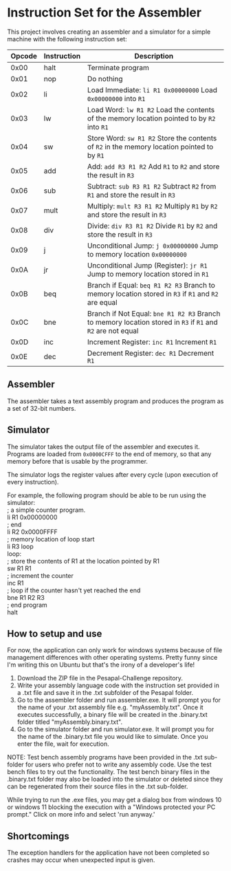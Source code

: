 # Instruction Set for the Assembler

This project involves creating an assembler and a simulator for a simple machine with the following instruction set:

| Opcode | Instruction | Description |
| ------ | ----------- | ----------- |
| 0x00   | halt        | Terminate program |
| 0x01   | nop         | Do nothing |
| 0x02   | li          | Load Immediate: `li R1 0x00000000` Load `0x00000000` into `R1` |
| 0x03   | lw          | Load Word: `lw R1 R2` Load the contents of the memory location pointed to by `R2` into `R1` |
| 0x04   | sw          | Store Word: `sw R1 R2` Store the contents of `R2` in the memory location pointed to by `R1` |
| 0x05   | add         | Add: `add R3 R1 R2` Add `R1` to `R2` and store the result in `R3` |
| 0x06   | sub         | Subtract: `sub R3 R1 R2` Subtract `R2` from `R1` and store the result in `R3` |
| 0x07   | mult        | Multiply: `mult R3 R1 R2` Multiply `R1` by `R2` and store the result in `R3` |
| 0x08   | div         | Divide: `div R3 R1 R2` Divide `R1` by `R2` and store the result in `R3` |
| 0x09   | j           | Unconditional Jump: `j 0x00000000` Jump to memory location `0x00000000` |
| 0x0A   | jr          | Unconditional Jump (Register): `jr R1` Jump to memory location stored in `R1` |
| 0x0B   | beq         | Branch if Equal: `beq R1 R2 R3` Branch to memory location stored in `R3` if `R1` and `R2` are equal |
| 0x0C   | bne         | Branch if Not Equal: `bne R1 R2 R3` Branch to memory location stored in `R3` if `R1` and `R2` are not equal |
| 0x0D   | inc         | Increment Register: `inc R1` Increment `R1` |
| 0x0E   | dec         | Decrement Register: `dec R1` Decrement `R1` |

## Assembler

The assembler takes a text assembly program and produces the program as a set of 32-bit numbers.

## Simulator

The simulator takes the output file of the assembler and executes it. Programs are loaded from `0x0000CFFF` to the end of memory, so that any memory before that is usable by the programmer.

The simulator logs the register values after every cycle (upon execution of every instruction).

For example, the following program should be able to be run using the simulator:  
; a simple counter program.  
li R1 0x00000000  
; end  
li R2 0x0000FFFF  
; memory location of loop start  
li R3 loop  
loop:  
  ; store the contents of R1 at the location pointed by R1   
  sw R1 R1  
  ; increment the counter  
  inc R1  
  ; loop if the counter hasn't yet reached the end  
  bne R1 R2 R3  
  ; end program  
  halt  

## How to setup and use

For now, the application can only work for windows systems because of file management differences with other operating systems. Pretty funny since I'm writing this on Ubuntu but that's the irony of a developer's life!

1. Download the ZIP file in the Pesapal-Challenge repository. 
2. Write your assembly language code with the instruction set provided in a .txt file and save it in the .txt subfolder of the Pesapal folder. 
3. Go to the assembler folder and run assembler.exe. It will prompt you for the name of your .txt assembly file e.g. "myAssembly.txt". Once it executes successfully, a binary file will be created in the .binary.txt folder titled "myAssembly.binary.txt". 
4. Go to the simulator folder and run simulator.exe. It will prompt you for the name of the .binary.txt file you would like to simulate. Once you enter the file, wait for execution.

NOTE: Test bench assembly programs have been provided in the .txt sub-folder for users who prefer not to write any assembly code. Use the test bench files to try out the functionality. The test bench binary files in the .binary.txt folder may also be loaded into the simulator or deleted since they can be regenerated from their source files in the .txt sub-folder.

While trying to run the .exe files, you may get a dialog box from windows 10 or windows 11 blocking the execution with a "Windows protected your PC prompt." Click on more info and select 'run anyway.'

## Shortcomings

The exception handlers for the application have not been completed so crashes may occur when unexpected input is given.

